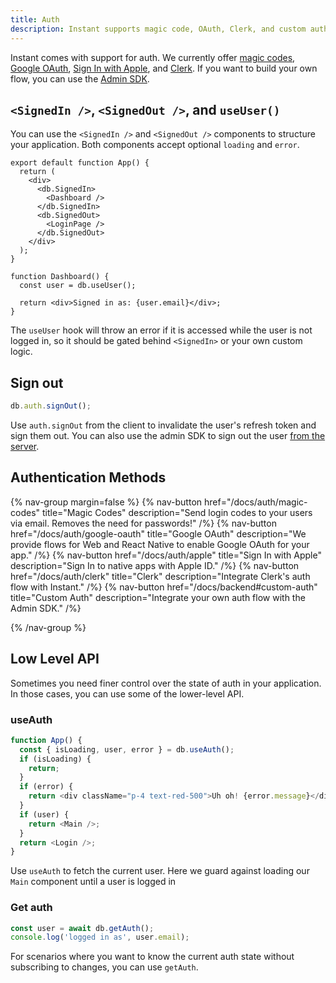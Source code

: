 ```yaml
---
title: Auth
description: Instant supports magic code, OAuth, Clerk, and custom auth.
---
```


Instant comes with support for auth. We currently offer [magic codes](/docs/auth/magic-codes), [Google OAuth](/docs/auth/google-oauth), [Sign In with Apple](/docs/auth/apple), and [Clerk](/docs/auth/clerk). If you want to build your own flow, you can use the [Admin SDK](/docs/backend#custom-auth).

## `<SignedIn />`, `<SignedOut />`, and `useUser()`

You can use the `<SignedIn />` and `<SignedOut />` components to structure your application.
Both components accept optional `loading` and `error`.

```tsx
export default function App() {
  return (
    <div>
      <db.SignedIn>
        <Dashboard />
      </db.SignedIn>
      <db.SignedOut>
        <LoginPage />
      </db.SignedOut>
    </div>
  );
}

function Dashboard() {
  const user = db.useUser();

  return <div>Signed in as: {user.email}</div>;
}
```

The `useUser` hook will throw an error if it is accessed while the user is not logged in, so it should be gated behind `<SignedIn>` or your own custom logic.

## Sign out

```javascript
db.auth.signOut();
```

Use `auth.signOut` from the client to invalidate the user's refresh token and
sign them out. You can also use the admin SDK to sign out the user [from the
server](/docs/backend#sign-out).

## Authentication Methods

{% nav-group margin=false %}
{% nav-button href="/docs/auth/magic-codes"
            title="Magic Codes"
            description="Send login codes to your users via email. Removes the need for passwords!"
            /%}
{% nav-button href="/docs/auth/google-oauth"
            title="Google OAuth"
            description="We provide flows for Web and React Native to enable Google OAuth for your app."
            /%}
{% nav-button href="/docs/auth/apple"
            title="Sign In with Apple"
            description="Sign In to native apps with Apple ID."
            /%}
{% nav-button href="/docs/auth/clerk"
            title="Clerk"
            description="Integrate Clerk's auth flow with Instant."
            /%}
{% nav-button href="/docs/backend#custom-auth"
            title="Custom Auth"
            description="Integrate your own auth flow with the Admin SDK."
            /%}

{% /nav-group %}

## Low Level API

Sometimes you need finer control over the state of auth in your application. In those cases, you can use some of the lower-level API.

### useAuth

```javascript
function App() {
  const { isLoading, user, error } = db.useAuth();
  if (isLoading) {
    return;
  }
  if (error) {
    return <div className="p-4 text-red-500">Uh oh! {error.message}</div>;
  }
  if (user) {
    return <Main />;
  }
  return <Login />;
}
```

Use `useAuth` to fetch the current user. Here we guard against loading
our `Main` component until a user is logged in

### Get auth

```javascript
const user = await db.getAuth();
console.log('logged in as', user.email);
```

For scenarios where you want to know the current auth state without subscribing
to changes, you can use `getAuth`.
